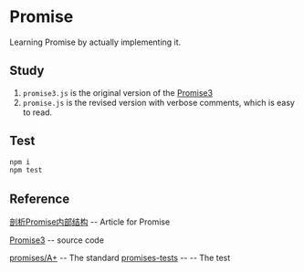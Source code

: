 # Promise
Learning Promise by actually implementing it.

## Study
1. `promise3.js` is the original version of the [Promise3](https://github.com/xieranmaya/Promise3) 
2. `promise.js` is the revised version with verbose comments, which is easy to read.

## Test
```bash
npm i
npm test
```

## Reference

[剖析Promise内部结构](https://github.com/xieranmaya/blog/issues/3) -- Article for Promise

[Promise3](https://github.com/xieranmaya/Promise3) -- source code

[promises/A+](https://promisesaplus.com/) -- The standard
[promises-tests](https://github.com/promises-aplus/promises-tests) -- -- The test
